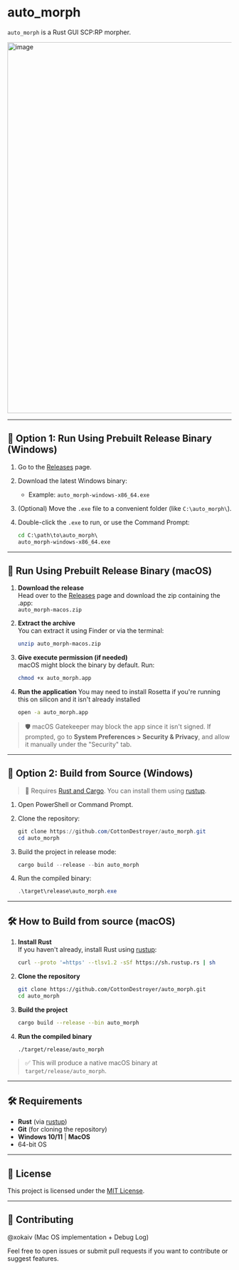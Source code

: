 # auto_morph

`auto_morph` is a Rust GUI SCP:RP morpher.

<img width="1202" height="832" alt="image" src="https://github.com/user-attachments/assets/6da9cf5d-5895-465c-9848-240dc0258f20" />







---

## 🚀 Option 1: Run Using Prebuilt Release Binary (Windows)

1. Go to the [Releases](https://github.com/CottonDestroyer/auto_morph/releases) page.
2. Download the latest Windows binary:
   - Example: `auto_morph-windows-x86_64.exe`
3. (Optional) Move the `.exe` file to a convenient folder (like `C:\auto_morph\`).
4. Double-click the `.exe` to run, or use the Command Prompt:

   ```cmd
   cd C:\path\to\auto_morph\
   auto_morph-windows-x86_64.exe
   ```

---

## 🏃 Run Using Prebuilt Release Binary (macOS)

1. **Download the release**  
   Head over to the [Releases](../../releases) page and download the zip containing the .app:  
   `auto_morph-macos.zip`

2. **Extract the archive**  
   You can extract it using Finder or via the terminal:
   ```sh
   unzip auto_morph-macos.zip
   ```

3. **Give execute permission (if needed)**  
   macOS might block the binary by default. Run:
   ```sh
   chmod +x auto_morph.app
   ```

4. **Run the application**
   You may need to install Rosetta if you're running this on silicon and it isn't already installed
   ```sh
   open -a auto_morph.app
   ```

> 🛡️ macOS Gatekeeper may block the app since it isn't signed. If prompted, go to **System Preferences > Security & Privacy**, and allow it manually under the "Security" tab.

---

## 🔧 Option 2: Build from Source (Windows)

> 📌 Requires [Rust and Cargo](https://www.rust-lang.org/tools/install). You can install them using [rustup](https://rustup.rs/).

1. Open PowerShell or Command Prompt.
2. Clone the repository:

   ```powershell
   git clone https://github.com/CottonDestroyer/auto_morph.git
   cd auto_morph
   ```

3. Build the project in release mode:

   ```powershell
   cargo build --release --bin auto_morph
   ```

4. Run the compiled binary:

   ```powershell
   .\target\release\auto_morph.exe
   ```

---

## 🛠️ How to Build from source (macOS)

1. **Install Rust**  
   If you haven't already, install Rust using [rustup](https://rustup.rs/):
   ```sh
   curl --proto '=https' --tlsv1.2 -sSf https://sh.rustup.rs | sh
   ```

2. **Clone the repository**
   ```sh
   git clone https://github.com/CottonDestroyer/auto_morph.git
   cd auto_morph
   ```

3. **Build the project**
   ```sh
   cargo build --release --bin auto_morph
   ```

4. **Run the compiled binary**
   ```sh
   ./target/release/auto_morph
   ```

> ✅ This will produce a native macOS binary at `target/release/auto_morph`.

---

## 🛠 Requirements

- **Rust** (via [rustup](https://rustup.rs/))
- **Git** (for cloning the repository)
- **Windows 10/11** | **MacOS**
- 64-bit OS
---

## 📄 License

This project is licensed under the [MIT License](LICENSE).

---

## 🤝 Contributing
@xokaiv (Mac OS implementation + Debug Log)

Feel free to open issues or submit pull requests if you want to contribute or suggest features.
